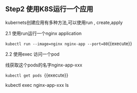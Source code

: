 ## Step2 使用K8S运行一个应用

 kubernets创建应用有多种方法,可以使用run , create,apply

2.1 使用run运行一个nginx application

`kubectl run --image=nginx nginx-app --port=80`{{execute}}



2.2 使用exec 访问一个pod

线获取这个pods的名字nginx-app-xxx
 
`kubectl get pods `{{execute}}

kubectl exec nginx-app-xxx ls